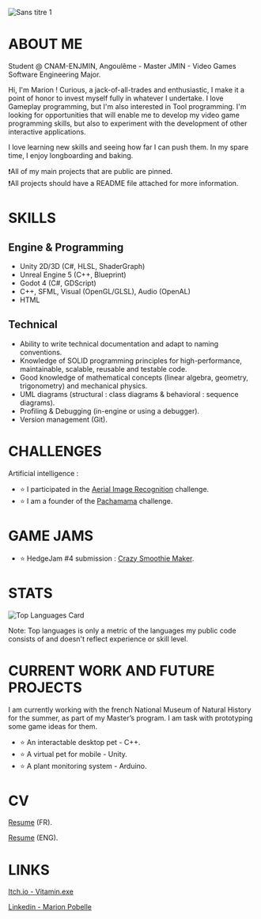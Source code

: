 ![Sans titre 1](https://github.com/marionpobelle/marionpobelle/assets/112869026/30edfb38-b794-4fb2-a718-d560bb4fb1b7)

# ABOUT ME

Student @ CNAM-ENJMIN, Angoulême - Master JMIN - Video Games Software Engineering Major.

Hi, I'm Marion ! Curious, a jack-of-all-trades and enthusiastic, I make it a point of honor to invest myself fully in whatever I undertake. I love Gameplay programming, but I'm also interested in Tool programming. I'm looking for opportunities that will enable me to develop my video game programming skills, but also to experiment with the development of other interactive applications.

I love learning new skills and seeing how far I can push them. In my spare time, I enjoy longboarding and baking.

❗️All of my main projects that are public are pinned.\
❗️All projects should have a README file attached for more information.

# SKILLS
## Engine & Programming
- Unity 2D/3D (C#, HLSL, ShaderGraph)
- Unreal Engine 5 (C++, Blueprint)
- Godot 4 (C#, GDScript)
- C++, SFML, Visual (OpenGL/GLSL), Audio (OpenAL)
- HTML
## Technical
- Ability  to write technical documentation and  adapt to naming conventions.
- Knowledge of SOLID programming principles for high-performance, maintainable, scalable, reusable and testable code.
- Good knowledge of mathematical concepts (linear algebra, geometry, trigonometry) and mechanical physics.
- UML diagrams (structural : class diagrams & behavioral : sequence diagrams).
- Profiling & Debugging (in-engine or using a debugger).
- Version management (Git).

# CHALLENGES

Artificial intelligence :
- ⭐ I participated in the [Aerial Image Recognition](https://codalab.lisn.upsaclay.fr/competitions/573) challenge.
- ⭐ I am a founder of the [Pachamama](https://codalab.lisn.upsaclay.fr/competitions/1447) challenge.

# GAME JAMS

- ⭐ HedgeJam #4 submission : [Crazy Smoothie Maker](https://maerys.itch.io/crazy-smoothie-maker).

# STATS

![Top Languages Card](https://github-readme-stats.vercel.app/api/top-langs/?username=marionpobelle&layout=compact)

Note: Top languages is only a metric of the languages my public code consists of and doesn't reflect experience or skill level.

# CURRENT WORK AND FUTURE PROJECTS

I am currently working with the french National Museum of Natural History for the summer, as part of my Master’s program. I am task with prototyping some game ideas for them.

- ⭐ An interactable desktop pet - C++.
- ⭐ A virtual pet for mobile - Unity.
- ⭐ A plant monitoring system - Arduino.

# CV

[Resume](CV_Marion_Pobelle_SAFE.pdf) (FR).

[Resume](Resume_Marion_Pobelle_SAFE.pdf) (ENG).

# LINKS

[Itch.io - Vitamin.exe](https://vitaminexe.itch.io/)

[Linkedin - Marion Pobelle](https://www.linkedin.com/in/marion-pobelle-07639224b/)



